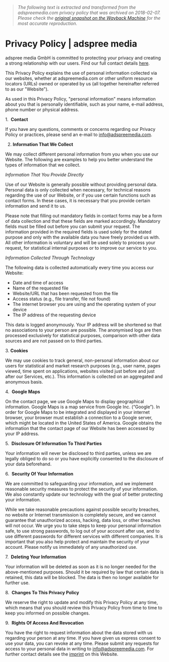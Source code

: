 > *The following text is extracted and transformed from the adspreemedia.com privacy policy that was archived on 2018-02-07. Please check the [original snapshot on the Wayback Machine](https://web.archive.org/web/20180207213336id_/https%3A//www.adspreemedia.com/privacy-policy) for the most accurate reproduction.*

# Privacy Policy | adspree media

adspree media GmbH is committed to protecting your privacy and creating a strong relationship with our users. Find our full contact details [here](http://adspreemedia.com/imprint).

This Privacy Policy explains the use of personal information collected via our websites, whether at adspreemedia.com or other uniform resource locators (URLs) owned or operated by us (all together hereinafter referred to as our "Website").

As used in this Privacy Policy, "personal information" means information about you that is personally identifiable, such as your name, e-mail address, phone number or physical address.

1.  **Contact**

If you have any questions, comments or concerns regarding our Privacy Policy or practices, please send an e-mail to info@adspreemedia.com.

2. **Information That We Collect**

We may collect different personal information from you when you use our Website. The following are examples to help you better understand the types of information that we collect.

_Information That You Provide Directly_

Use of our Website is generally possible without providing personal data. Personal data is only collected when necessary, for technical reasons regarding the use of our Website, or if you use certain functions such as contact forms. In these cases, it is necessary that you provide certain information and send it to us.

Please note that filling out mandatory fields in contact forms may be a form of data collection and that these fields are marked accordingly. Mandatory fields must be filled out before you can submit your request. The information provided in the required fields is used solely for the stated purpose and only with the available data you have freely provided us with. All other information is voluntary and will be used solely to process your request, for statistical internal purposes or to improve our service to you.

_Information Collected Through Technology_

The following data is collected automatically every time you access our Website:

  * Date and time of access
  * Name of the requested file
  * Website/URL that has been requested from the file
  * Access status (e.g., file transfer, file not found)
  * The internet browser you are using and the operating system of your device
  * The IP address of the requesting device



This data is logged anonymously. Your IP address will be shortened so that no associations to your person are possible. The anonymised logs are then processed exclusively for statistical purposes, comparison with other data sources and are not passed on to third parties.

3\. **Cookies**

We may use cookies to track general, non-personal information about our users for statistical and market research purposes (e.g., user name, pages viewed, time spent on applications, websites visited just before and just after our Services, etc.). This information is collected on an aggregated and anonymous basis.

4.  **Google Maps**

On the contact page, we use Google Maps to display geographical information. Google Maps is a map service from Google Inc. (“Google”). In order for Google Maps to be integrated and displayed in your internet browser, your browser must establish a connection to a Google server, which might be located in the United States of America. Google obtains the information that the contact page of our Website has been accessed by your IP address.

5.  **Disclosure Of Information To Third Parties**

Your information will never be disclosed to third parties, unless we are legally obliged to do so or you have explicitly consented to the disclosure of your data beforehand.

6.  **Security Of Your Information**

We are committed to safeguarding your information, and we implement reasonable security measures to protect the security of your information. We also constantly update our technology with the goal of better protecting your information.

While we take reasonable precautions against possible security breaches, no website or Internet transmission is completely secure, and we cannot guarantee that unauthorized access, hacking, data loss, or other breaches will not occur. We urge you to take steps to keep your personal information safe, to use strong passwords, to log out of your account after use, and to use different passwords for different services with different companies. It is important that you also help protect and maintain the security of your account. Please notify us immediately of any unauthorized use.

7.  **Deleting Your Information**

Your information will be deleted as soon as it is no longer needed for the above-mentioned purposes. Should it be required by law that certain data is retained, this data will be blocked. The data is then no longer available for further use.

8.  **Changes To This Privacy Policy**

We reserve the right to update and modify this Privacy Policy at any time, which means that you should review this Privacy Policy from time to time to keep you informed on possible changes.

9.  **Rights Of Access And Revocation**

You have the right to request information about the data stored with us regarding your person at any time. If you have given us express consent to use your data, you can revoke at any time. Please submit any requests for access to your personal data in writing to info@adspreemedia.com. For further contact details see the [imprint](http://adspreemedia.com/imprint) on this Website.
